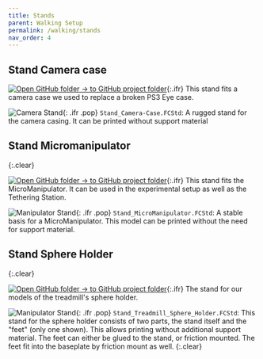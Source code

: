 ```yaml
---
title: Stands
parent: Walking Setup
permalink: /walking/stands
nav_order: 4
---
```


## Stand Camera case

[![Open GitHub folder]({{site.baseurl}}/assets/img/GitHub-Mark-32px.png) → to GitHub project folder](https://github.com/reiserlab/Fly-Lab-Gear/tree/main/Walking-Setup/Stand_Camera-Case){:.ifr}
This stand fits a camera case we used to replace a broken PS3 Eye case.

![Camera Stand]({{site.baseurl}}/assets/img/Walking-Setup/Stands/Stand_Camera-Case.png){: .ifr .pop}
`Stand_Camera-Case.FCStd`: A rugged stand for the camera casing. It can be printed without support material


## Stand Micromanipulator
{:.clear}

[![Open GitHub folder]({{site.baseurl}}/assets/img/GitHub-Mark-32px.png) → to GitHub project folder](https://github.com/reiserlab/Fly-Lab-Gear/tree/main/Walking-Setup/Stand_MicroManipulator){:.ifr}
This stand fits the MicroManipulator. It can be used in the experimental setup as well as the Tethering Station.

![Manipulator Stand]({{site.baseurl}}/assets/img/Walking-Setup/Stands/Stand_MicroManipulator.png){: .ifr .pop}
`Stand_MicroManipulator.FCStd`: A stable basis for a MicroManipulator. This model can be printed without the need for support material.

## Stand Sphere Holder
{:.clear}

[![Open GitHub folder]({{site.baseurl}}/assets/img/GitHub-Mark-32px.png) → to GitHub project folder](https://github.com/reiserlab/Fly-Lab-Gear/tree/main/Walking-Setup/Stand_Treadmill_Sphere_Holder){:.ifr}
The stand for our models of the treadmill's sphere holder.

![Manipulator Stand]({{site.baseurl}}/assets/img/Walking-Setup/Stands/Stand_Treadmill_Sphere_Holder.png){: .ifr .pop}
`Stand_Treadmill_Sphere_Holder.FCStd`: This stand for the sphere holder consists of two parts, the stand itself and the "feet" (only one shown). This allows printing without additional support material. The feet can either be glued to the stand, or friction mounted. The feet fit into the baseplate by friction mount as well.
{:.clear}
